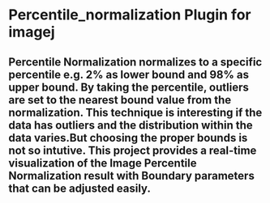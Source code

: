 # Percentile_normalization Plugin for imagej
## Percentile Normalization normalizes to a specific percentile e.g. 2% as lower bound and 98% as upper bound. By taking the percentile, outliers are set to the nearest bound value from the normalization. This technique is interesting if the data has outliers and the distribution within the data varies.But choosing the proper bounds is not so intutive.  __This project  provides a real-time visualization of the Image Percentile Normalization result with Boundary parameters that can be adjusted easily.__
